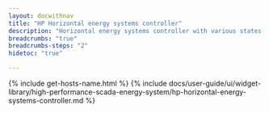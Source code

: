 ```yaml
---
layout: docwithnav
title: "HP Horizontal energy systems controller"
description: "Horizontal energy systems controller with various states."
breadcrumbs: "true"
breadcrumbs-steps: "2"
hidetoc: "true"

---
```

{% include get-hosts-name.html %}
{% include docs/user-guide/ui/widget-library/high-performance-scada-energy-system/hp-horizontal-energy-systems-controller.md %}
